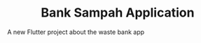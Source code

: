 <h1 align="center" name="top">Bank Sampah Application</h1>

A new Flutter project about the waste bank app
